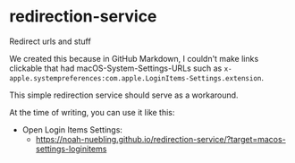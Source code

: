 # redirection-service

Redirect urls and stuff

We created this because in GitHub Markdown, I couldn't make links clickable that had macOS-System-Settings-URLs such as `x-apple.systempreferences:com.apple.LoginItems-Settings.extension`.

This simple redirection service should serve as a workaround.

At the time of writing, you can use it like this:

- Open Login Items Settings:
  - https://noah-nuebling.github.io/redirection-service/?target=macos-settings-loginitems